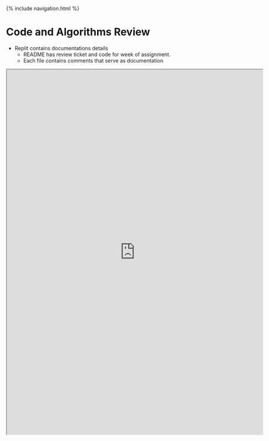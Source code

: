{% include navigation.html %}
# Code and Algorithms Review

* Replit contains documentations details
    * README has review ticket and code for week of assignment.
    * Each file contains comments that serve as documentation

<iframe height="1000px" width="700px" src="https://replit.com/@nehapavani/CSPTri3?lite=true#main.py"></iframe>

